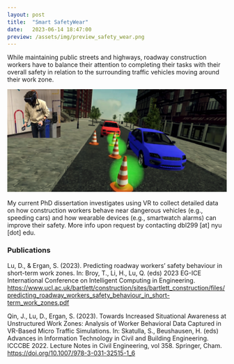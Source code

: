 ```yaml
---
layout: post
title:  "Smart SafetyWear"
date:   2023-06-14 18:47:00
preview: /assets/img/preview_safety_wear.png
---
```


While maintaining public streets and highways, roadway construction workers have to balance their attention to completing their tasks with their overall safety in relation to the surrounding traffic vehicles moving around their work zone.

![VR roadway work zone simulation](/assets/img/safety-wear/promo.png)

My current PhD dissertation investigates using VR to collect detailed data on how construction workers behave near dangerous vehicles (e.g., speeding cars) and how wearable devices (e.g., smartwatch alarms) can improve their safety. More info upon request by contacting dbl299 [at] nyu [dot] edu.

### Publications

Lu, D., & Ergan, S. (2023). Predicting roadway workers’ safety behaviour in short-term work zones. In: Broy, T., Li, H., Lu, Q. (eds)  2023 EG-ICE International Conference on Intelligent Computing in Engineering. https://www.ucl.ac.uk/bartlett/construction/sites/bartlett_construction/files/predicting_roadway_workers_safety_behaviour_in_short-term_work_zones.pdf

Qin, J., Lu, D., Ergan, S. (2023). Towards Increased Situational Awareness at Unstructured Work Zones: Analysis of Worker Behavioral Data Captured in VR-Based Micro Traffic Simulations. In: Skatulla, S., Beushausen, H. (eds) Advances in Information Technology in Civil and Building Engineering. ICCCBE 2022. Lecture Notes in Civil Engineering, vol 358. Springer, Cham. https://doi.org/10.1007/978-3-031-32515-1_6
